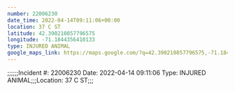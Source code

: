 ```yaml
---
number: 22006230
date_time: 2022-04-14T09:11:06+00:00
location: 37 C ST
latitude: 42.390210857796575
longitude: -71.1844356410133
type: INJURED ANIMAL
google_maps_link: https://maps.google.com/?q=42.390210857796575,-71.1844356410133
---
```


;;;;;;Incident #: 22006230  Date: 2022-04-14 09:11:06   Type: INJURED ANIMAL;;;Location: 37 C ST;;;
